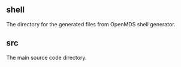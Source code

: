 ## shell
The directory for the generated files from OpenMDS shell generator.

## src
The main source code directory.